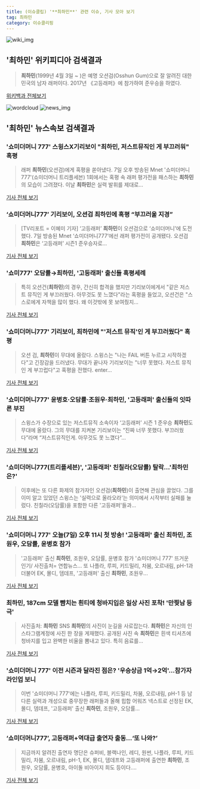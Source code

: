 ```yaml
---
title: (이슈클립) '**최하민**' 관련 이슈, 기사 모아 보기
tag: 최하민
category: 이슈클리핑
---
```

![wiki_img](https://user-images.githubusercontent.com/42597476/44503234-41136a80-a6d0-11e8-9071-6fc6418eafe4.png)
## **'**최하민**'** 위키피디아 검색결과
>**최하민**(1999년 4월 3일 ~ )은 예명 오션검(Osshun Gum)으로 잘 알려진 대한민국의 남자 래퍼이다. 2017년 《고등래퍼》에 참가하여 준우승을 하였다.

<a href="https://ko.wikipedia.org/wiki/최하민" target="_blank">위키백과 전체보기</a>

![wordcloud](https://s3.ap-northeast-2.amazonaws.com/lyrics101-wordcloud/2018-09-08-1536333048.png)
![news_img](https://user-images.githubusercontent.com/42597476/44507050-1206f400-a6e4-11e8-8d98-7ffbfebb353f.png)
## **'**최하민**'** 뉴스속보 검색결과
### '쇼미더머니 777' 스윙스X기리보이 "**최하민**, 저스트뮤직인 게 부끄러워" 혹평

>래퍼 **최하민**(오션검)에게 혹평을 쏟아냈다. 7일 오후 방송된 Mnet '쇼미더머니 777'(쇼미더머니 트리플세븐) 1회에서는 혹평 속 래퍼 평가전을 패스하는 **최하민**의 모습이 그려졌다. 이날 **최하민**은 실력 발휘를 제대로...

<a href="http://www.mydaily.co.kr/new_yk/html/read.php?newsid=201809072328956523&ext=na" target="_blank">기사 전체 보기</a>

### ‘쇼미더머니777’ 기리보이, 오션검 **최하민**에 혹평 “부끄러울 지경”

>[TV리포트 = 이혜미 기자] ‘고등래퍼’ **최하민**이 오션검으로 ‘쇼미더머니’에 도전했다. 7일 방송된 Mnet ‘쇼미더머니777’에선 래퍼 평가전이 공개됐다. 오션검 **최하민**은 ‘고등래퍼’ 시즌1 준우승자로...

<a href="http://www.tvreport.co.kr/?c=news&m=newsview&idx=1078695" target="_blank">기사 전체 보기</a>

### '쇼미777' 오담률→**최하민**, '고등래퍼' 출신들 혹평세례

>특히 오션건(**최하민**)의 경우, 간신히 합격을 했지만 기리보이에게서 "같은 저스트 뮤직인 게 부끄러웠다. 아무것도 못 느꼈다"라는 혹평을 들었고, 오션건은 "스스로에게 자책을 많이 했다. 왜 이것밖에 못 보여줬지...

<a href="http://www.osen.co.kr/article/G1110984849" target="_blank">기사 전체 보기</a>

### '쇼미더머니777' 기리보이, **최하민**에 "'저스트 뮤직'인 게 부끄러웠다" 혹평

>오션 검, **최하민**이 무대에 올랐다. 스윙스는 "나는 FAIL 버튼 누르고 시작하겠다"고 긴장감을 드러냈다. 무대가 끝나자 기리보이는 "너무 못했다. 저스트 뮤직인 게 부끄럽다"고 혹평을 전했다.     enter...

<a href="http://www.xportsnews.com/?ac=article_view&entry_id=1016975" target="_blank">기사 전체 보기</a>

### '쇼미더머니777' 윤병호·오담률·조원우·**최하민**, '고등래퍼' 출신들의 잇따른 부진

>스윙스가 수장으로 있는 저스트뮤직 소속이자 ‘고등래퍼’ 시즌 1 준우승 **최하민**도 무대에 올랐다. 그의 무대를 지켜본 기리보이는 “진짜 너무 못했다. 부끄러웠다”라며 “저스트뮤직인게. 아무것도 못 느꼈다”...

<a href="http://www.sedaily.com/NewsView/1S4JNVOEJ8" target="_blank">기사 전체 보기</a>

### '쇼미더머니777(트리플세븐)', '고등래퍼' 친칠라(오담률) 탈락…'**최하민**은?'

>이후에는 또 다른 화제의 참가자인 오션검(**최하민**)이 출연해 관심을 끌었다.   그를 이미 알고 있었던 스윙스는 '실력으로 올라오라'는 의미에서 시작부터 실패를 눌렀다.   친칠라(오담률)을 포함한 다른 '고등래퍼'들과...

<a href="http://www.topstarnews.net/news/articleView.html?idxno=478100" target="_blank">기사 전체 보기</a>

### '쇼미더머니 777' 오늘(7일) 오후 11시 첫 방송! '고등래퍼' 출신 **최하민**, 조원우, 오담률, 윤병호 참가

>'고등래퍼' 출신 **최하민**, 조원우, 오담률, 윤병호 참가 '쇼미더머니 777' 뜨거운 인기/ 사진출처= 연합뉴스... 또 나플라, 루피, 키드밀리, 차붐, 오르내림, pH-1과 더불어 EK, 몰디, 뎀데프, '고등래퍼' 출신 **최하민**, 조원우...

<a href="http://www.ggilbo.com/news/articleView.html?idxno=543664" target="_blank">기사 전체 보기</a>

### **최하민**, 187cm 모델 뺨치는 흰티에 청바지입은 일상 사진 포착! '만찢남 등극'

>사진출처: **최하민** SNS **최하민**의 사진이 눈길을 사로잡는다. **최하민**은 자신의 인스타그램계정에 사진 한 장을 게재했다. 공개된 사진 속 **최하민**은 흰색 티셔츠에 청바지를 입고 완벽한 비율을 뽐내고 있다. 특히 음료를...

<a href="http://www.wikileaks-kr.org/news/articleView.html?idxno=34329" target="_blank">기사 전체 보기</a>

### '쇼미더머니 777' 이전 시즌과 달라진 점은? '우승상금 1억→2억'…참가자 라인업 보니

>이번 '쇼미더머니 777'에는 나플라, 루피, 키드밀리, 차붐, 오르내림, pH-1 등 남다른 실력과 개성으로 중무장한 래퍼들과 올해 힙합 어워즈 넥스트로 선정된 EK, 몰디, 뎀데프, '고등래퍼' 출신 **최하민**, 조원우, 오담률...

<a href="http://www.etoday.co.kr/news/section/newsview.php?idxno=1661387" target="_blank">기사 전체 보기</a>

### ‘쇼미더머니777’, 고등래퍼+역대급 출연자 출동...‘또 나와?’

>지금까지 알려진 출연자 명단은 슈퍼비, 블랙나인, 레디, 원썬, 나플라, 루피, 키드밀리, 차붐, 오르내림, pH-1, EK, 몰디, 뎀데프와 고등래퍼에 출연한 **최하민**, 조원우, 오담률, 윤병호, 아이돌 비아이지 희도 등이다....

<a href="http://www.gukjenews.com/news/articleView.html?idxno=988081" target="_blank">기사 전체 보기</a>


